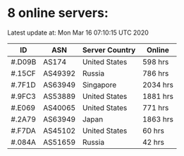# 8 online servers:

Latest update at: Mon Mar 16 07:10:15 UTC 2020

| ID | ASN | Server Country | Online |
| -- | --- | -------------- | ------ |
| #.D09B | AS174 | United States | 598 hrs |
| #.15CF | AS49392 | Russia | 786 hrs |
| #.7F1D | AS63949 | Singapore | 2034 hrs |
| #.9FC3 | AS53889 | United States | 1881 hrs |
| #.E069 | AS40065 | United States | 771 hrs |
| #.2A79 | AS63949 | Japan | 1863 hrs |
| #.F7DA | AS45102 | United States | 60 hrs |
| #.084A | AS51659 | Russia | 42 hrs |


